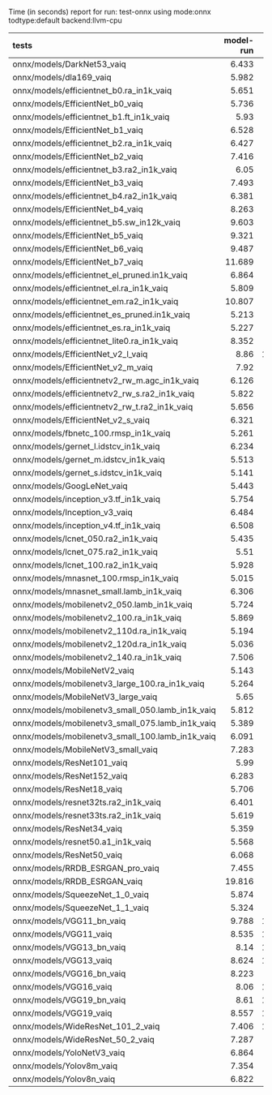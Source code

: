 Time (in seconds) report for run: test-onnx using mode:onnx todtype:default backend:llvm-cpu

| tests                                            |   model-run |   onnx-import |   torch-mlir |   iree-compile |   inference |
|:-------------------------------------------------|------------:|--------------:|-------------:|---------------:|------------:|
| onnx/models/DarkNet53_vaiq                       |       6.433 |         4.148 |            0 |         20.8   |       1.827 |
| onnx/models/dla169_vaiq                          |       5.982 |         2.107 |            0 |         33.533 |       2.681 |
| onnx/models/efficientnet_b0.ra_in1k_vaiq         |       5.651 |         1.13  |            0 |         30.455 |       0.639 |
| onnx/models/EfficientNet_b0_vaiq                 |       5.736 |         1.081 |            0 |         33.611 |       0.805 |
| onnx/models/efficientnet_b1.ft_in1k_vaiq         |       5.93  |         0     |            0 |          0     |       0     |
| onnx/models/EfficientNet_b1_vaiq                 |       6.528 |         1.478 |            0 |         42.327 |       0.968 |
| onnx/models/efficientnet_b2.ra_in1k_vaiq         |       6.427 |         0     |            0 |          0     |       0     |
| onnx/models/EfficientNet_b2_vaiq                 |       7.416 |         1.656 |            0 |         47.35  |       1.019 |
| onnx/models/efficientnet_b3.ra2_in1k_vaiq        |       6.05  |         0     |            0 |          0     |       0     |
| onnx/models/EfficientNet_b3_vaiq                 |       7.493 |         1.77  |            0 |         35.252 |       1.486 |
| onnx/models/efficientnet_b4.ra2_in1k_vaiq        |       6.381 |         0     |            0 |          0     |       0     |
| onnx/models/EfficientNet_b4_vaiq                 |       8.263 |         2.862 |            0 |         54.521 |       1.795 |
| onnx/models/efficientnet_b5.sw_in12k_vaiq        |       9.603 |         6.738 |            0 |         59.525 |       2.932 |
| onnx/models/EfficientNet_b5_vaiq                 |       9.321 |         3.732 |            0 |         63.996 |       2.69  |
| onnx/models/EfficientNet_b6_vaiq                 |       9.487 |         4.796 |            0 |         64.303 |       3.867 |
| onnx/models/EfficientNet_b7_vaiq                 |      11.689 |         6.481 |            0 |         78.261 |       5.957 |
| onnx/models/efficientnet_el_pruned.in1k_vaiq     |       6.864 |         0.944 |            0 |         22.532 |       1.171 |
| onnx/models/efficientnet_el.ra_in1k_vaiq         |       5.809 |         0.87  |            0 |         21.006 |       1.103 |
| onnx/models/efficientnet_em.ra2_in1k_vaiq        |      10.807 |         0.983 |            0 |         17.642 |       0.793 |
| onnx/models/efficientnet_es_pruned.in1k_vaiq     |       5.213 |         0.95  |            0 |         18.018 |       0.573 |
| onnx/models/efficientnet_es.ra_in1k_vaiq         |       5.227 |         0.927 |            0 |         19.303 |       0.704 |
| onnx/models/efficientnet_lite0.ra_in1k_vaiq      |       8.352 |         0.817 |            0 |         20.351 |       0.386 |
| onnx/models/EfficientNet_v2_l_vaiq               |       8.86  |        11.238 |            0 |         87.686 |       7.496 |
| onnx/models/EfficientNet_v2_m_vaiq               |       7.92  |         5.561 |            0 |         64.617 |       4.175 |
| onnx/models/efficientnetv2_rw_m.agc_in1k_vaiq    |       6.126 |         0     |            0 |          0     |       0     |
| onnx/models/efficientnetv2_rw_s.ra2_in1k_vaiq    |       5.822 |         0     |            0 |          0     |       0     |
| onnx/models/efficientnetv2_rw_t.ra2_in1k_vaiq    |       5.656 |         1.474 |            0 |         39.802 |       1.389 |
| onnx/models/EfficientNet_v2_s_vaiq               |       6.321 |         2.707 |            0 |         47.376 |       2.221 |
| onnx/models/fbnetc_100.rmsp_in1k_vaiq            |       5.261 |         0.957 |            0 |         20.721 |       0.475 |
| onnx/models/gernet_l.idstcv_in1k_vaiq            |       6.234 |         1.391 |            0 |         17.072 |       0.825 |
| onnx/models/gernet_m.idstcv_in1k_vaiq            |       5.513 |         1.055 |            0 |         15.757 |       0.669 |
| onnx/models/gernet_s.idstcv_in1k_vaiq            |       5.141 |         0.802 |            0 |          6.001 |       0.159 |
| onnx/models/GoogLeNet_vaiq                       |       5.443 |         1.218 |            0 |         13.187 |       0.199 |
| onnx/models/inception_v3.tf_in1k_vaiq            |       5.754 |         2.878 |            0 |         24.483 |       1.417 |
| onnx/models/Inception_v3_vaiq                    |       6.484 |         3.231 |            0 |         33.52  |       1.495 |
| onnx/models/inception_v4.tf_in1k_vaiq            |       6.508 |         5.161 |            0 |         40.264 |       2.121 |
| onnx/models/lcnet_050.ra2_in1k_vaiq              |       5.435 |         0.938 |            0 |         14.109 |       0.44  |
| onnx/models/lcnet_075.ra2_in1k_vaiq              |       5.51  |         0.836 |            0 |         14.713 |       0.5   |
| onnx/models/lcnet_100.ra2_in1k_vaiq              |       5.928 |         0.705 |            0 |         17.139 |       0.427 |
| onnx/models/mnasnet_100.rmsp_in1k_vaiq           |       5.015 |         1.151 |            0 |         18.995 |       0.467 |
| onnx/models/mnasnet_small.lamb_in1k_vaiq         |       6.306 |         0.75  |            0 |         21.311 |       0.381 |
| onnx/models/mobilenetv2_050.lamb_in1k_vaiq       |       5.724 |         0.729 |            0 |         17.578 |       0.473 |
| onnx/models/mobilenetv2_100.ra_in1k_vaiq         |       5.869 |         1.036 |            0 |         19.299 |       0.558 |
| onnx/models/mobilenetv2_110d.ra_in1k_vaiq        |       5.194 |         1.205 |            0 |         20.815 |       0.529 |
| onnx/models/mobilenetv2_120d.ra_in1k_vaiq        |       5.036 |         1.272 |            0 |         20.673 |       0.812 |
| onnx/models/mobilenetv2_140.ra_in1k_vaiq         |       7.506 |         0.817 |            0 |         19.134 |       0.539 |
| onnx/models/MobileNetV2_vaiq                     |       5.143 |         0.921 |            0 |         23.022 |       0.645 |
| onnx/models/mobilenetv3_large_100.ra_in1k_vaiq   |       5.264 |         0.94  |            0 |         24.657 |       0.617 |
| onnx/models/MobileNetV3_large_vaiq               |       5.65  |         1.379 |            0 |         24.714 |       0.778 |
| onnx/models/mobilenetv3_small_050.lamb_in1k_vaiq |       5.812 |         0.952 |            0 |         21.595 |       0.446 |
| onnx/models/mobilenetv3_small_075.lamb_in1k_vaiq |       5.389 |         1.011 |            0 |         24.428 |       0.52  |
| onnx/models/mobilenetv3_small_100.lamb_in1k_vaiq |       6.091 |         0.95  |            0 |         25.937 |       0.481 |
| onnx/models/MobileNetV3_small_vaiq               |       7.283 |         0.74  |            0 |         19.094 |       0.125 |
| onnx/models/ResNet101_vaiq                       |       5.99  |         4.333 |            0 |         25.485 |       1.678 |
| onnx/models/ResNet152_vaiq                       |       6.283 |         5.732 |            0 |         29.624 |       2.171 |
| onnx/models/ResNet18_vaiq                        |       5.706 |         1.617 |            0 |          8.717 |       0.706 |
| onnx/models/resnet32ts.ra2_in1k_vaiq             |       6.401 |         0     |            0 |          0     |       0     |
| onnx/models/resnet33ts.ra2_in1k_vaiq             |       5.619 |         0     |            0 |          0     |       0     |
| onnx/models/ResNet34_vaiq                        |       5.359 |         2.745 |            0 |         10.894 |       0.754 |
| onnx/models/resnet50.a1_in1k_vaiq                |       5.568 |         2.976 |            0 |         14.431 |       0.803 |
| onnx/models/ResNet50_vaiq                        |       6.068 |         3.38  |            0 |         14.677 |       0.847 |
| onnx/models/RRDB_ESRGAN_pro_vaiq                 |       7.455 |         0     |            0 |          0     |       0     |
| onnx/models/RRDB_ESRGAN_vaiq                     |      19.816 |         5.556 |            0 |         62.665 |     120.809 |
| onnx/models/SqueezeNet_1_0_vaiq                  |       5.874 |         0.931 |            0 |          9.782 |       0.235 |
| onnx/models/SqueezeNet_1_1_vaiq                  |       5.324 |         0.778 |            0 |         10.061 |       0.38  |
| onnx/models/VGG11_bn_vaiq                        |       9.788 |        12.151 |            0 |         10.836 |       1.19  |
| onnx/models/VGG11_vaiq                           |       8.535 |        12.018 |            0 |         10.091 |       1.294 |
| onnx/models/VGG13_bn_vaiq                        |       8.14  |        13.022 |            0 |         11.625 |       1.421 |
| onnx/models/VGG13_vaiq                           |       8.624 |        13.479 |            0 |         11.162 |       1.509 |
| onnx/models/VGG16_bn_vaiq                        |       8.223 |        14.53  |            0 |         13.26  |       1.96  |
| onnx/models/VGG16_vaiq                           |       8.06  |        14.017 |            0 |         11.373 |       2.183 |
| onnx/models/VGG19_bn_vaiq                        |       8.61  |        14.702 |            0 |         12.09  |       2.531 |
| onnx/models/VGG19_vaiq                           |       8.557 |        14.815 |            0 |         11.901 |       2.614 |
| onnx/models/WideResNet_101_2_vaiq                |       7.406 |        10.832 |            0 |         22.491 |       3.913 |
| onnx/models/WideResNet_50_2_vaiq                 |       7.287 |         7.503 |            0 |         15.798 |       1.948 |
| onnx/models/YoloNetV3_vaiq                       |       6.864 |         6.497 |            0 |         23.025 |       4.409 |
| onnx/models/Yolov8m_vaiq                         |       7.354 |         3.843 |            0 |         26.824 |       3.685 |
| onnx/models/Yolov8n_vaiq                         |       6.822 |         1.392 |            0 |         21.093 |       1.233 |
